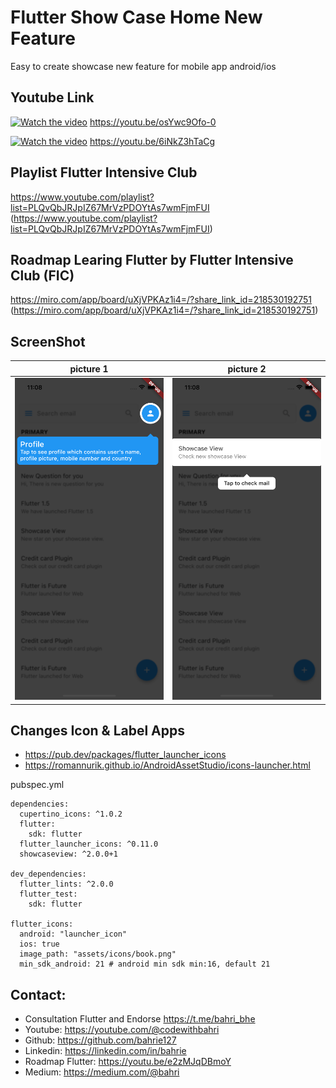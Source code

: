 # Flutter Show Case Home New Feature

Easy to create showcase new feature for mobile app android/ios

## Youtube Link

[![Watch the video](https://img.youtube.com/vi/osYwc9Ofo-0/sddefault.jpg)](https://youtu.be/osYwc9Ofo-0)
https://youtu.be/osYwc9Ofo-0

[![Watch the video](https://img.youtube.com/vi/6iNkZ3hTaCg/sddefault.jpg)](https://youtu.be/6iNkZ3hTaCg)
https://youtu.be/6iNkZ3hTaCg



## Playlist Flutter Intensive Club

https://www.youtube.com/playlist?list=PLQvQbJRJpIZ67MrVzPDOYtAs7wmFjmFUI (https://www.youtube.com/playlist?list=PLQvQbJRJpIZ67MrVzPDOYtAs7wmFjmFUI)

## Roadmap Learing Flutter by Flutter Intensive Club (FIC)

https://miro.com/app/board/uXjVPKAz1i4=/?share_link_id=218530192751 (https://miro.com/app/board/uXjVPKAz1i4=/?share_link_id=218530192751)



## ScreenShot

| picture 1         | picture 2           |
|--------------|----------------|
| <img src="1.png" width="300"/> | <img src="2.png" width="300"/>      |

## Changes Icon & Label Apps
* https://pub.dev/packages/flutter_launcher_icons
* https://romannurik.github.io/AndroidAssetStudio/icons-launcher.html

pubspec.yml
```
dependencies:
  cupertino_icons: ^1.0.2
  flutter:
    sdk: flutter
  flutter_launcher_icons: ^0.11.0
  showcaseview: ^2.0.0+1

dev_dependencies:
  flutter_lints: ^2.0.0
  flutter_test:
    sdk: flutter

flutter_icons:
  android: "launcher_icon"
  ios: true
  image_path: "assets/icons/book.png"
  min_sdk_android: 21 # android min sdk min:16, default 21
```  




## Contact:
* Consultation Flutter and Endorse https://t.me/bahri_bhe
* Youtube: https://youtube.com/@codewithbahri
* Github: https://github.com/bahrie127
* Linkedin: https://linkedin.com/in/bahrie
* Roadmap Flutter: https://youtu.be/e2zMJqDBmoY
* Medium: https://medium.com/@bahri